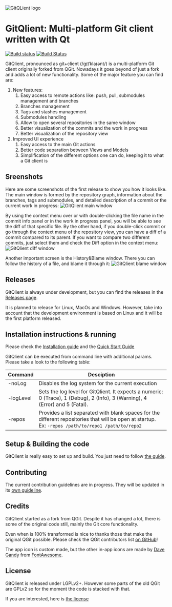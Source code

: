 ![GitQLient logo](https://github.com/francescmm/GitQlient/blob/master/src/resources/icons/GitQlientLogo96.png "GitQlient")

# GitQlient: Multi-platform Git client written with Qt
[![Build status](https://ci.appveyor.com/api/projects/status/ihw50uwdiim952c0/branch/master?svg=true)](https://ci.appveyor.com/project/francescmm/gitqlient/branch/master)
[![Build Status](https://travis-ci.org/francescmm/GitQlient.svg?branch=master)](https://travis-ci.org/francescmm/GitQlient)

GitQlient, pronounced as git+client (/gɪtˈklaɪənt/) is a multi-platform Git client originally forked from QGit. Nowadays it goes beyond of just a fork and adds a lot of new functionality.  Some of the major feature you can find are:

1. New features:
    1. Easy access to remote actions like: push, pull, submodules management and branches
    2. Branches management
    3. Tags and stashes management
    4. Submodules handling
    5. Allow to open several repositories in the same window
    6. Better visualization of the commits and the work in progress
    7. Better visualization of the repository view
2. Improved UI experience
    1. Easy access to the main Git actions
    2. Better code separation between Views and Models
    3. Simplification of the different options one can do, keeping it to what a Git client is

## Sreenshots
Here are some screenshots of the first release to show you how it looks like. The main window is formed by the repository graph, information about the branches, tags and submodules, and detailed description of a commit or the current work in progress:
![GitQlient main window](https://www.francescmm.com/wp-content/uploads/2020/02/image.png "GitQlient main window")

By using the context menu over or with double-clicking the file name in the commit info panel or in the work in progress panel, you will be able to see the diff of that specific file. By the other hand, if you double-click commit or go through the context menu of the repository view, you can have a diff of a commit compared to its parent. If you want to compare two different commits, just select them and check the Diff option in the context menu:
![GitQlient diff window](https://www.francescmm.com/wp-content/uploads/2020/02/image-2.png "GitQlient diff window")

Another important screen is the History&Blame window. There you can follow the history of a file, and blame it through it:
![GitQlient blame window](https://www.francescmm.com/wp-content/uploads/2020/02/image-3.png "GitQlient blame window")

## Releases

GitQlient is always under development, but you can find the releases in the [Releases page](https://github.com/francescmm/GitQlient/releases).

It is planned to release for Linux, MacOs and Windows. However, take into account that the development environment is based on Linux and it will be the first platform released.

## Installation instructions & running
Please check the [Installation guide](docs/INSTALLATION.md) and the [Quick Start Guide](docs/QUICK_START_GUIDE.md)

GitQlient can be executed from command line with additional params. Please take a look to the following table:

| Command  | Desciption  |
|---|---|
| -noLog  | Disables the log system for the current execution  |
| -logLevel | Sets the log level for GitQlient. It expects a numeric: 0 (Trace), 1 (Debug), 2 (Info), 3 (Warning), 4 (Error) and 5 (Fatal). |
| -repos  | Provides a list separated with blank spaces for the different repositories that will be open at startup. <br> Ex: ```-repos /path/to/repo1 /path/to/repo2```  |

## Setup & Building the code

GitQlient is really easy to set up and build. You just need to follow [the guide](docs/SETUP_BUILD.md).

## Contributing

The current contribution guidelines are in progress. They will be updated in its [own guideline](docs/CONTRIBUTING.md).

## Credits

GitQlient started as a fork from QGit. Despite it has changed a lot, there is some of the original code still, mainly the Git core functionality.

Even when is 100% transformed is nice to thanks those that make the original QGit possible. Please check the QGit contributors list [on GitHub](https://github.com/feinstaub/qgit/graphs/contributors)!

The app icon is custom made, but the other in-app icons are made by [Dave Gandy](https://twitter.com/davegandy) from [FontAwesome](https://fontawesome.com/).

## License

GitQlient is released under LGPLv2+. However some parts of the old QGit are GPLv2 so for the moment the code is stacked with that.

If you are interested, here is [the license](LICENSE)
